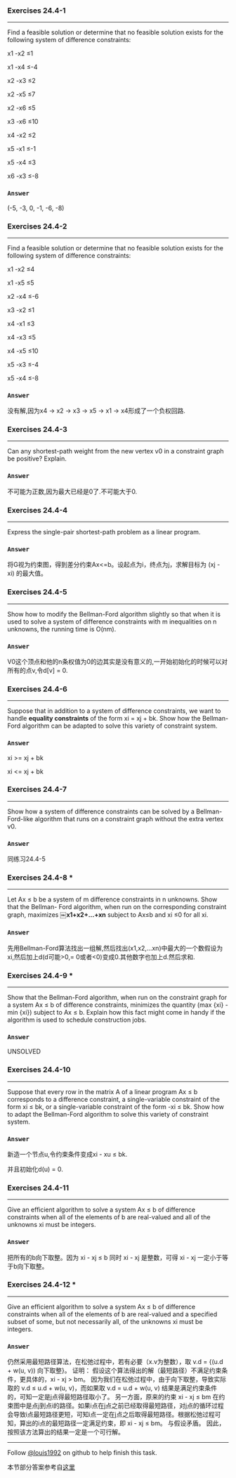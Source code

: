 ### Exercises 24.4-1
***
Find a feasible solution or determine that no feasible solution exists for the following system of difference constraints:

x1 -x2 ≤1

x1 -x4 ≤-4

x2 -x3 ≤2

x2 -x5 ≤7

x2 -x6 ≤5

x3 -x6 ≤10

x4 -x2 ≤2

x5 -x1 ≤-1

x5 -x4 ≤3

x6 -x3 ≤-8

### `Answer`

(-5, -3, 0, -1, -6, -8)

### Exercises 24.4-2
***
Find a feasible solution or determine that no feasible solution exists for the following system of difference constraints:

x1 -x2 ≤4

x1 -x5 ≤5

x2 -x4 ≤-6

x3 -x2 ≤1

x4 -x1 ≤3

x4 -x3 ≤5

x4 -x5 ≤10

x5 -x3 ≤-4

x5 -x4 ≤-8

### `Answer`
没有解,因为x4 -> x2 -> x3 -> x5 -> x1 -> x4形成了一个负权回路.

### Exercises 24.4-3
***
Can any shortest-path weight from the new vertex v0 in a constraint graph be positive? Explain.

### `Answer`
不可能为正数,因为最大已经是0了.不可能大于0.

### Exercises 24.4-4
***
Express the single-pair shortest-path problem as a linear program.

### `Answer`
将G视为约束图，得到差分约束Ax<=b。设起点为i，终点为j，求解目标为 (xj - xi) 的最大值。

### Exercises 24.4-5
***
Show how to modify the Bellman-Ford algorithm slightly so that when it is used to solve a system of difference constraints with m inequalities on n unknowns, the running time is O(nm).

### `Answer`
V0这个顶点和他的n条权值为0的边其实是没有意义的,一开始初始化的时候可以对所有的点v,令d[v] = 0.

### Exercises 24.4-6
***
Suppose that in addition to a system of difference constraints, we want to handle **equality constraints** of the form xi = xj + bk. Show how the Bellman-Ford algorithm can be adapted to solve this variety of constraint system.

### `Answer`
xi >= xj + bk

xi <= xj + bk

### Exercises 24.4-7
***
Show how a system of difference constraints can be solved by a Bellman-Ford-like algorithm
that runs on a constraint graph without the extra vertex v0.

### `Answer`
同练习24.4-5

### Exercises 24.4-8 *
***
Let Ax ≤ b be a system of m difference constraints in n unknowns. Show that the Bellman- Ford algorithm, when run on the corresponding constraint graph, maximizes ￼**x1+x2+...+xn** subject to Ax≤b and xi ≤0 for all xi.

### `Answer`
先用Bellman-Ford算法找出一组解,然后找出(x1,x2,...xn)中最大的一个数假设为xi,然后加上d(d可能>0,= 0或者<0)变成0.其他数字也加上d.然后求和.

### Exercises 24.4-9 *
***
Show that the Bellman-Ford algorithm, when run on the constraint graph for a system Ax ≤ b of difference constraints, minimizes the quantity (max {xi} - min {xi}) subject to Ax ≤ b. Explain how this fact might come in handy if the algorithm is used to schedule construction jobs.

### `Answer`
UNSOLVED

### Exercises 24.4-10
***
Suppose that every row in the matrix A of a linear program Ax ≤ b corresponds to a difference constraint, a single-variable constraint of the form xi ≤ bk, or a single-variable constraint of the form -xi ≤ bk. Show how to adapt the Bellman-Ford algorithm to solve this variety of constraint system.

### `Answer`
新造一个节点u,令约束条件变成xi - xu ≤ bk.

并且初始化d(u) = 0.

### Exercises 24.4-11
***
Give an efficient algorithm to solve a system Ax ≤ b of difference constraints when all of the
elements of b are real-valued and all of the unknowns xi must be integers.

### `Answer`
把所有的b向下取整。因为 xi - xj ≤ b 同时 xi - xj 是整数，可得 xi - xj 一定小于等于b向下取整。 

### Exercises 24.4-12 *
***
Give an efficient algorithm to solve a system Ax ≤ b of difference constraints when all of the elements of b are real-valued and a specified subset of some, but not necessarily all, of the unknowns xi must be integers.

### `Answer`
仍然采用最短路径算法，在松弛过程中，若有必要（x.v为整数），取 v.d = {(u.d + w(u, v)) 向下取整}。
证明：
假设这个算法得出的解（最短路径）不满足约束条件，更具体的，xi - xj > bm。
因为我们在松弛过程中，由于向下取整，导致实际取的 v.d ≤ u.d + w(u, v)，而如果取 v.d = u.d + w(u, v) 结果是满足约束条件的，可知一定是j点得最短路径取小了。
另一方面，原来的约束 xi - xj ≤ bm 在约束图中是点j到点i的路径。如果i点在j点之前已经取得最短路径，对j点的循环过程会导致i点最短路径更短，可知i点一定在j点之后取得最短路径。根据松弛过程可知，算出的i点的最短路径一定满足约束，即 xi - xj ≤ bm。
与假设矛盾。
因此，按照该方法算出的结果一定是一个可行解。



***
Follow [@louis1992](https://github.com/gzc) on github to help finish this task.

本节部分答案参考自[这里](http://blog.csdn.net/anye3000/article/details/12091125)

